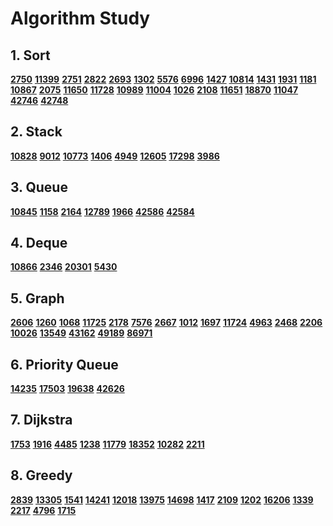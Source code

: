 # Algorithm Study

## 1. Sort
**[2750](https://www.acmicpc.net/problem/2750)**  **[11399](https://www.acmicpc.net/problem/11399)**  **[2751](https://www.acmicpc.net/problem/2751)**  **[2822](https://www.acmicpc.net/problem/2822)** **[2693](https://www.acmicpc.net/problem/2693)** **[1302](https://www.acmicpc.net/problem/1302)** **[5576](https://www.acmicpc.net/problem/5576)** **[6996](https://www.acmicpc.net/problem/6996)** **[1427](https://www.acmicpc.net/problem/1427)** **[10814](https://www.acmicpc.net/problem/10814)** **[1431](https://www.acmicpc.net/problem/1431)**  **[1931](https://www.acmicpc.net/problem/1931)**  **[1181](https://www.acmicpc.net/problem/1181)**  **[10867](https://www.acmicpc.net/problem/10867)** **[2075](https://www.acmicpc.net/problem/2075)**  **[11650](https://www.acmicpc.net/problem/11650)** **[11728](https://www.acmicpc.net/problem/11728)**  **[10989](https://www.acmicpc.net/problem/10989)** **[11004](https://www.acmicpc.net/problem/11004)**  **[1026](https://www.acmicpc.net/problem/1026)**  **[2108](https://www.acmicpc.net/problem/2108)**  **[11651](https://www.acmicpc.net/problem/11651)**  **[18870](https://www.acmicpc.net/problem/18870)**  **[11047](https://www.acmicpc.net/problem/11047)**  **[42746](https://programmers.co.kr/learn/courses/30/lessons/42746?language=java)** **[42748](https://programmers.co.kr/learn/courses/30/lessons/42748?language=java)**

## 2. Stack
**[10828](https://www.acmicpc.net/problem/10828)**  **[9012](https://www.acmicpc.net/problem/9012)**  **[10773](https://www.acmicpc.net/problem/10773)**  **[1406](https://www.acmicpc.net/problem/1406)**  **[4949](https://www.acmicpc.net/problem/4949)**  **[12605](https://www.acmicpc.net/problem/12605)**  **[17298](https://www.acmicpc.net/problem/17298)**  **[3986](https://www.acmicpc.net/problem/3986)**

## 3. Queue
**[10845](https://www.acmicpc.net/problem/10845)**  **[1158](https://www.acmicpc.net/problem/1158)**  **[2164](https://www.acmicpc.net/problem/2164)**  **[12789](https://www.acmicpc.net/problem/12789)**  **[1966](https://www.acmicpc.net/problem/1966)**  **[42586](https://programmers.co.kr/learn/courses/30/lessons/42586?language=java)** **[42584](https://programmers.co.kr/learn/courses/30/lessons/42584)** 

## 4. Deque
**[10866](https://www.acmicpc.net/problem/10866)**  **[2346](https://www.acmicpc.net/problem/2346)**  **[20301](https://www.acmicpc.net/problem/20301)**  **[5430](https://www.acmicpc.net/problem/5430)**  

## 5. Graph
**[2606](https://www.acmicpc.net/problem/2606)**  **[1260](https://www.acmicpc.net/problem/1260)**  **[1068](https://www.acmicpc.net/problem/1068)**  **[11725](https://www.acmicpc.net/problem/11725)**  **[2178](https://www.acmicpc.net/problem/2178)**  **[7576](https://www.acmicpc.net/problem/7576)**  **[2667](https://www.acmicpc.net/problem/2667)**  **[1012](https://www.acmicpc.net/problem/1012)**  **[1697](https://www.acmicpc.net/problem/1697)**  **[11724](https://www.acmicpc.net/problem/11724)**  **[4963](https://www.acmicpc.net/problem/4963)**  **[2468](https://www.acmicpc.net/problem/2468)**  **[2206](https://www.acmicpc.net/problem/2206)**  **[10026](https://www.acmicpc.net/problem/10026)**  **[13549](https://www.acmicpc.net/problem/13549)**  **[43162](https://programmers.co.kr/learn/courses/30/lessons/43162?language=java)** **[49189](https://programmers.co.kr/learn/courses/30/lessons/49189)** **[86971](https://programmers.co.kr/learn/courses/30/lessons/86971?language=java)**

## 6. Priority Queue
**[14235](https://www.acmicpc.net/problem/14235)**  **[17503](https://www.acmicpc.net/problem/17503)**  **[19638](https://www.acmicpc.net/problem/19638)**  **[42626](https://programmers.co.kr/learn/courses/30/lessons/42626?language=java)**

## 7. Dijkstra
**[1753](https://www.acmicpc.net/problem/1753)**  **[1916](https://www.acmicpc.net/problem/1916)**  **[4485](https://www.acmicpc.net/problem/4485)**  **[1238](https://www.acmicpc.net/problem/1238)**  **[11779](https://www.acmicpc.net/problem/11779)**  **[18352](https://www.acmicpc.net/problem/18352)**  **[10282](https://www.acmicpc.net/problem/10282)**  **[2211](https://www.acmicpc.net/problem/2211)**  

## 8. Greedy
**[2839](https://www.acmicpc.net/problem/2839)**  **[13305](https://www.acmicpc.net/problem/13305)**  **[1541](https://www.acmicpc.net/problem/1541)**  **[14241](https://www.acmicpc.net/problem/14241)**  **[12018](https://www.acmicpc.net/problem/12018)**  **[13975](https://www.acmicpc.net/problem/13975)**  **[14698](https://www.acmicpc.net/problem/14698)**  **[1417](https://www.acmicpc.net/problem/1417)**  **[2109](https://www.acmicpc.net/problem/2109)**  **[1202](https://www.acmicpc.net/problem/1202)**  **[16206](https://www.acmicpc.net/problem/16206)**  **[1339](https://www.acmicpc.net/problem/1339)**  **[2217](https://www.acmicpc.net/problem/2217)**  **[4796](https://www.acmicpc.net/problem/4796)**  **[1715](https://www.acmicpc.net/problem/1715)**
